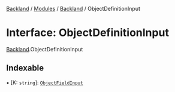 [Backland](../README.md) / [Modules](../modules.md) / [Backland](../modules/Backland.md) / ObjectDefinitionInput

# Interface: ObjectDefinitionInput

[Backland](../modules/Backland.md).ObjectDefinitionInput

## Indexable

▪ [K: `string`]: [`ObjectFieldInput`](../modules/Backland.md#objectfieldinput)
